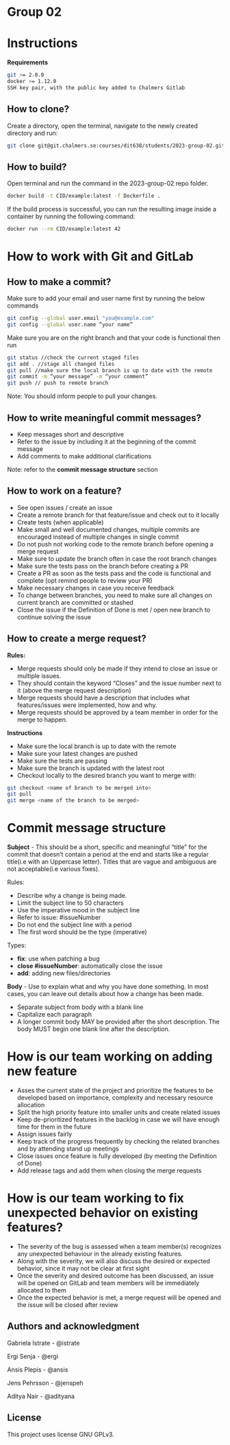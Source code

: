 # Group 02 

# Instructions

**Requirements**

```sh
git >= 2.0.0
docker >= 1.12.0
SSH key pair, with the public key added to Chalmers Gitlab 
```
## How to clone?
Create a directory, open the terminal, navigate to the newly created directory and run:
```sh
git clone git@git.chalmers.se:courses/dit638/students/2023-group-02.git
```

## How to build?

Open terminal and run the command in the 2023-group-02 repo folder. 
```sh
docker build -t CID/example:latest -f Dockerfile .
```
If the build process is successful, you can run the resulting image inside a container by running the following command:
```sh
docker run --rm CID/example:latest 42
```

# How to work with Git and GitLab

## How to make a commit?

Make sure to add your email and user name first by running the below commands 
```sh
git config --global user.email "you@example.com"
git config --global user.name “your name”
```
Make sure you are on the right branch and that your code is functional then run

```sh
git status //check the current staged files
git add . //stage all changed files
git pull //make sure the local branch is up to date with the remote
git commit -m “your message” -m “your comment” 
git push // push to remote branch 
```
Note: You should inform people to pull your changes.



## How to write meaningful commit messages?
- Keep messages short and descriptive 
- Refer to the issue by including it at the beginning of the commit message
- Add comments to make additional clarifications 

Note: refer to the **commit message structure** section

## How to work on a feature?
- See open issues / create an issue 
- Create a remote branch for that feature/issue and check out to it locally 
- Create tests (when applicable)
- Make small and well documented changes, multiple commits are encouraged instead of multiple changes in single commit 
- Do not push not working code to the remote branch before opening a merge request  
- Make sure to update the branch often in case the root branch changes
- Make sure the tests pass on the branch before creating a PR
- Create a PR as soon as the tests pass and the code is functional and complete (opt remind people to review your PR)
- Make necessary changes in case you receive feedback 
- To change between branches, you need to make sure all changes on current branch are committed or stashed 
- Close the issue if the Definition of Done is met / open new branch to continue solving the issue 


## How to create a merge request?
**Rules:**
- Merge requests should only be made if they intend to close an issue or multiple issues. 
- They should contain the keyword “Closes” and the issue number next to it (above the merge request description) 
- Merge requests should have a description that includes what features/issues were implemented, how and why.
- Merge requests should be approved by a team member in order for the merge to happen. 

**Instructions**
- Make sure the local branch is up to date with the remote   
- Make sure your latest changes are pushed 
- Make sure the tests are passing
- Make sure the branch is updated with the latest root 
- Checkout locally to the desired branch you want to merge with: 
```sh
git checkout <name of branch to be merged into>
git pull
git merge <name of the branch to be merged> 
```

# Commit message structure

**Subject** - This should be a short, specific and meaningful “title” for the commit that doesn’t contain a period at the end and starts like a regular title(i.e with an Uppercase letter). Titles that are vague and ambiguous are not acceptable(i.e various fixes).

Rules:
- Describe why a change is being made.
- Limit the subject line to 50 characters
- Use the imperative mood in the subject line
- Refer to issue:  #issueNumber
- Do not end the subject line with a period
- The first word should be the type (imperative)

Types:
- **fix**: use when patching a bug 
- **close #issueNumber**:  automatically close the issue 
- **add**: adding new files/directories

**Body**  - Use to explain what and why you have done something. In most cases, you can leave out details about how a change has been made.
- Separate subject from body with a blank line
- Capitalize each paragraph
- A longer commit body MAY be provided after the short descri­ption. The body MUST begin one blank line after the descri­ption.



# How is our team working on adding new feature 

- Asses the current state of the project and prioritize the features to be developed based on importance, complexity and necessary resource allocation
- Split the high priority feature into smaller units and create related issues 
- Keep de-prioritized features in the backlog in case we will have enough time for them in the future
- Assign issues fairly
- Keep track of the progress frequently by checking the related branches and by attending stand up meetings
- Close issues once feature is fully developed (by meeting the Definition of Done)
- Add release tags and add them when closing the merge requests


# How is our team working to fix unexpected behavior on existing features?
- The severity of the bug is assessed when a team member(s) recognizes any unexpected behaviour in the already existing features.
- Along with the severity, we will also discuss the desired or expected behavior, since it may not be clear at first sight
- Once the severity and desired outcome has been discussed, an issue will be opened on GitLab and team members will be immediately allocated to them
- Once the expected behavior is met, a merge request will be opened and the issue will be closed after review


## Authors and acknowledgment
Gabriela Istrate - @istrate 

Ergi Senja - @ergi

Ansis Plepis - @ansis

Jens Pehrsson - @jenspeh

Aditya Nair - @adityana


## License
This project uses license GNU GPLv3.
